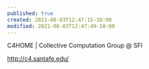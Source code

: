 ```yaml
---
published: true
created: 2021-08-03T12:47:15-10:00
modified: 2021-08-03T12:47:49-10:00
---
```


C4HOME | Collective Computation Group @ SFI

http://c4.santafe.edu/

